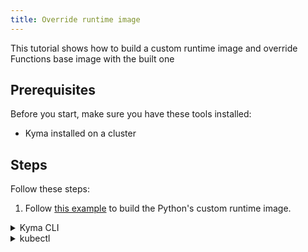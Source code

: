 ```yaml
---
title: Override runtime image
---
```


This tutorial shows how to build a custom runtime image and override Functions base image with the built one

## Prerequisites

Before you start, make sure you have these tools installed:

- Kyma installed on a cluster

## Steps

Follow these steps:

1. Follow [this example](https://github.com/kyma-project/examples) to build the Python's custom runtime image.

<div tabs name="steps" group="create-function">
  <details>
  <summary label="cli">
  Kyma CLI
  </summary>

2. Export these variables:

    ```bash
    export NAME={FUNCTION_NAME}
    export NAMESPACE={FUNCTION_NAMESPACE}
    export RUNTIME_IMAGE={RUNTIME_IMAGE_WITH_TAG}
    ```

3. Create your local development workspace using built image:

    ```bash
    mkdir {FOLDER_NAME}
    cd {FOLDER_NAME}
    kyma init function --name $NAME --namespace $NAMESPACE --runtime-image-override $RUNTIME_IMAGE --runtime python39
    ```

4. Deploy your Function:

    ```bash
    kyma apply function
    ```

5. Verify if Function is running:

    ```bash
    kubectl get functions $NAME -n $NAMESPACE
    ```

  </details>
  <details>
  <summary label="kubectl">
  kubectl
  </summary>

2. Export these variables:

    ```bash
    export NAME={FUNCTION_NAME}
    export NAMESPACE={FUNCTION_NAMESPACE}
    export RUNTIME_IMAGE={RUNTIME_IMAGE_WITH_TAG}
    ```

3. Create a Function CR that specifies the Function's logic:

    ```yaml
    cat <<EOF | kubectl apply -f -
    apiVersion: serverless.kyma-project.io/v1alpha1
    kind: Function
    metadata:
      name: $NAME
      namespace: $NAMESPACE
    spec:
      runtime: python39
      runtimeImageOverride: $RUNTIME_IMAGE
      source: |
        module.exports = {
          main: function(event, context) {
            return 'Hello World!'
          }
        }
    EOF
    ```

4. Verify whether Function is running:

    ```bash
    kubectl get functions $NAME -n $NAMESPACE
    ```

</details>
</div>
